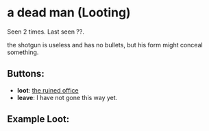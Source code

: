 # a dead man (Looting)

Seen 2 times. Last seen ??.

the shotgun is useless and has no bullets, but his form might conceal something.

## Buttons:

- **loot**: [the ruined office](the-ruined-office-Nnkh4ub.md)
- **leave**: I have not gone this way yet.
## Example Loot:



